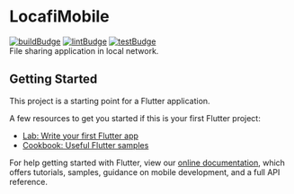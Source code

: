 # LocafiMobile
[![buildBudge](https://img.shields.io/github/workflow/status/approvers/locafimobile/Build?logo=github&style=for-the-badge)](https://github.com/approvers/LocafiMobile/actions?query=workflow%3ABuild)
[![lintBudge](https://img.shields.io/github/workflow/status/approvers/LocafiMobile/Lint?logo=github&style=for-the-badge)](https://github.com/approvers/LocafiMobile/actions?query=workflow%3ALint)
[![testBudge](https://img.shields.io/github/workflow/status/approvers/LocafiMobile/Test?logo=github&style=for-the-badge)](https://github.com/approvers/LocafiMobile/actions?query=workflow%3ATest)  
File sharing application in local network.


## Getting Started

This project is a starting point for a Flutter application.

A few resources to get you started if this is your first Flutter project:

- [Lab: Write your first Flutter app](https://flutter.dev/docs/get-started/codelab)
- [Cookbook: Useful Flutter samples](https://flutter.dev/docs/cookbook)

For help getting started with Flutter, view our
[online documentation](https://flutter.dev/docs), which offers tutorials,
samples, guidance on mobile development, and a full API reference.

